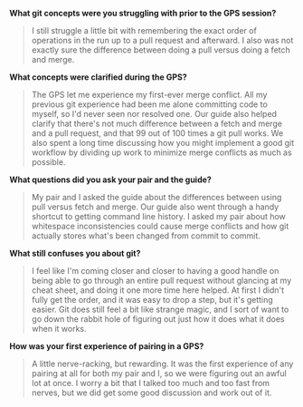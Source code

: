 **What git concepts were you struggling with prior to the GPS session?**

>I still struggle a little bit with remembering the exact order of operations in the run up to a pull request and afterward. I also was not exactly sure the difference between doing a pull versus doing a fetch and merge.

**What concepts were clarified during the GPS?**

>The GPS let me experience my first-ever merge conflict. All my previous git experience had been me alone committing code to myself, so I'd never seen nor resolved one. Our guide also helped clarify that there's not much difference between a fetch and merge and a pull request, and that 99 out of 100 times a git pull works. We also spent a long time discussing how you might implement a good git workflow by dividing up work to minimize merge conflicts as much as possible.

**What questions did you ask your pair and the guide?**

>My pair and I asked the guide about the differences between using pull versus fetch and merge. Our guide also went through a handy shortcut to getting command line history. I asked my pair about how whitespace inconsistencies could cause merge conflicts and how git actually stores what's been changed from commit to commit.

**What still confuses you about git?**

>I feel like I'm coming closer and closer to having a good handle on being able to go through an entire pull request without glancing at my cheat sheet, and doing it one more time here helped. At first I didn't fully get the order, and it was easy to drop a step, but it's getting easier. Git does still feel a bit like strange magic, and I sort of want to go down the rabbit hole of figuring out just how it does what it does when it works.

**How was your first experience of pairing in a GPS?**

>A little nerve-racking, but rewarding. It was the first experience of any pairing at all for both my pair and I, so we were figuring out an awful lot at once. I worry a bit that I talked too much and too fast from nerves, but we did get some good discussion and work out of it.